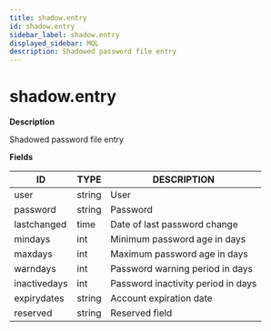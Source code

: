 ```yaml
---
title: shadow.entry
id: shadow.entry
sidebar_label: shadow.entry
displayed_sidebar: MQL
description: Shadowed password file entry
---
```


# shadow.entry

**Description**

Shadowed password file entry

**Fields**

| ID           | TYPE   | DESCRIPTION                        |
| ------------ | ------ | ---------------------------------- |
| user         | string | User                               |
| password     | string | Password                           |
| lastchanged  | time   | Date of last password change       |
| mindays      | int    | Minimum password age in days       |
| maxdays      | int    | Maximum password age in days       |
| warndays     | int    | Password warning period in days    |
| inactivedays | int    | Password inactivity period in days |
| expirydates  | string | Account expiration date            |
| reserved     | string | Reserved field                     |
